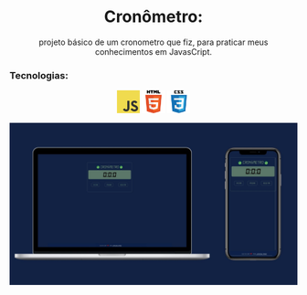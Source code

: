 <h1 align="center">
	Cronômetro:
</h1>
<p align="center">
	projeto básico de um cronometro que fiz, para praticar meus conhecimentos em JavasCript.
</p>
<h3>Tecnologias:</h3>
<div align="center">
<code><img height="40" src="https://raw.githubusercontent.com/github/explore/80688e429a7d4ef2fca1e82350fe8e3517d3494d/topics/javascript/javascript.png"></code>
<code><img height="40" src="https://raw.githubusercontent.com/github/explore/80688e429a7d4ef2fca1e82350fe8e3517d3494d/topics/html/html.png"></code>
<code><img height="40" src="https://raw.githubusercontent.com/github/explore/80688e429a7d4ef2fca1e82350fe8e3517d3494d/topics/css/css.png"></code>
</div>
<p align="center">
	<img src="https://github.com/JoneBulande/cronometro/blob/master/img/mockup.jpg">
</p>
